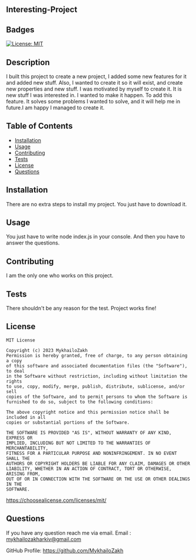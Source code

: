 
  ## Interesting-Project

  ## Badges

  [![License: MIT](https://img.shields.io/badge/License-MIT-yellow.svg)](https://opensource.org/licenses/MIT)

  ## Description

  I built this project to create a new project, I added some new features for it and added new stuff. Also, I wanted to create it so it will exist, and create new properties and new stuff. 
  I was motivated by myself to create it. It is new stuff I was interested in. I wanted to make it happen. To add this feature. 
  It solves some problems I wanted to solve, and it will help me in future.I am happy I managed to create it. 
  
  ## Table of Contents 
  
  - [Installation](#installation)
  - [Usage](#usage)
  - [Contributing](#contributing)
  - [Tests](#tests)
  - [License](#license)
  - [Questions](#questions)
  
  ## Installation
  
  There are no extra steps to install my project. You just have to download it. 
  
  ## Usage

  You just have to write node index.js in your console. And then you have to answer the questions. 

  ## Contributing

  I am the only one who works on this project. 
  
  ## Tests

  There shouldn't be any reason for the test. Project works fine! 

  

  
## License

    MIT License

    Copyright (c) 2023 MykhailoZakh
    Permission is hereby granted, free of charge, to any person obtaining a copy
    of this software and associated documentation files (the "Software"), to deal
    in the Software without restriction, including without limitation the rights
    to use, copy, modify, merge, publish, distribute, sublicense, and/or sell
    copies of the Software, and to permit persons to whom the Software is
    furnished to do so, subject to the following conditions:
  
    The above copyright notice and this permission notice shall be included in all
    copies or substantial portions of the Software.
  
    THE SOFTWARE IS PROVIDED "AS IS", WITHOUT WARRANTY OF ANY KIND, EXPRESS OR
    IMPLIED, INCLUDING BUT NOT LIMITED TO THE WARRANTIES OF MERCHANTABILITY,
    FITNESS FOR A PARTICULAR PURPOSE AND NONINFRINGEMENT. IN NO EVENT SHALL THE
    AUTHORS OR COPYRIGHT HOLDERS BE LIABLE FOR ANY CLAIM, DAMAGES OR OTHER
    LIABILITY, WHETHER IN AN ACTION OF CONTRACT, TORT OR OTHERWISE, ARISING FROM,
    OUT OF OR IN CONNECTION WITH THE SOFTWARE OR THE USE OR OTHER DEALINGS IN THE
    SOFTWARE.


  https://choosealicense.com/licenses/mit/
  
  ## Questions

  If you have any question reach me via email.
  Email : mykhailozakharkiv@gmail.com  

  GitHub Profile:
  https://github.com/MykhailoZakh 

